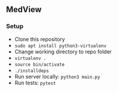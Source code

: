 ## MedView

### Setup
 - Clone this repository
 - `sudo apt install python3-virtualenv`
 - Change working directory to repo folder
 - `virtualenv .`
 - `source bin/activate`
 - `./installdeps`
 - Run server locally: `python3 main.py`
 - Run tests: `pytest`

